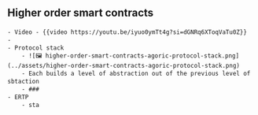 ## Higher order smart contracts
	- Video - {{video https://youtu.be/iyuo0ymTt4g?si=dGNRq6XToqVaTu0Z}}
	-
	- Protocol stack
		- ![🖼 higher-order-smart-contracts-agoric-protocol-stack.png](../assets/higher-order-smart-contracts-agoric-protocol-stack.png)
		- Each builds a level of abstraction out of the previous level of sbtaction
		- ###
	- ERTP
		- sta